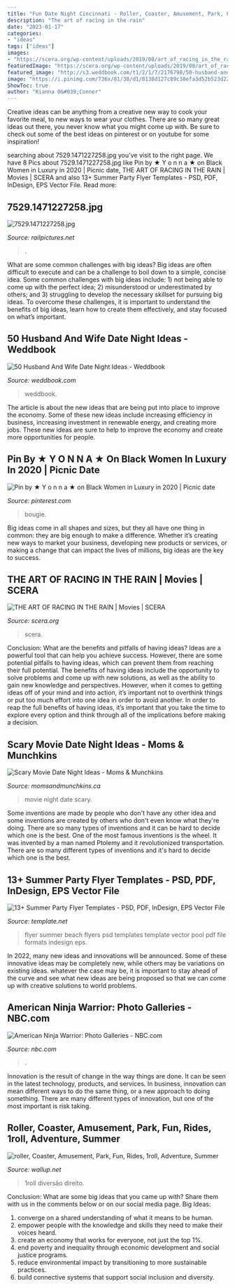 ```yaml
---
title: "Fun Date Night Cincinnati - Roller, Coaster, Amusement, Park, Fun, Rides, 1roll, Adventure, Summer"
description: "The art of racing in the rain"
date: "2023-01-17"
categories:
- "ideas"
tags: ["ideas"]
images:
- "https://scera.org/wp-content/uploads/2019/08/art_of_racing_in_the_rain_movie_poster-691x1024.jpg"
featuredImage: "https://scera.org/wp-content/uploads/2019/08/art_of_racing_in_the_rain_movie_poster-691x1024.jpg"
featured_image: "http://s3.weddbook.com/t1/2/1/7/2176798/50-husband-and-wife-date-night-ideas.jpg"
image: "https://i.pinimg.com/736x/81/38/d1/8138d127c89c38efa3d52b523d22c3ba.jpg"
ShowToc: true
author: "Kianna O&#039;Conner"
---
```



Creative ideas can be anything from a creative new way to cook your favorite meal, to new ways to wear your clothes. There are so many great ideas out there, you never know what you might come up with. Be sure to check out some of the best ideas on pinterest or on youtube for some inspiration!

	

		
searching about 7529.1471227258.jpg you've visit to the right page. We have 8 Pics about 7529.1471227258.jpg like Pin by ★ Y o n n a ★ on Black Women in Luxury in 2020 | Picnic date, THE ART OF RACING IN THE RAIN | Movies | SCERA and also 13+ Summer Party Flyer Templates - PSD, PDF, InDesign, EPS Vector File. Read more:
		
    
## 7529.1471227258.jpg

<img loading=lazy src="https://www.railpictures.net/images/d2/5/2/9/7529.1471227258.jpg" onerror="this.onerror=null;this.src='https://tse4.mm.bing.net/th?id=OIP.xwZhmoFEv8StGywi6U3rZQHaFD&amp;pid=15.1';" alt="7529.1471227258.jpg">

_Source: railpictures.net_

>. 

	

What are some common challenges with big ideas?
Big ideas are often difficult to execute and can be a challenge to boil down to a simple, concise idea. Some common challenges with big ideas include: 1) not being able to come up with the perfect idea; 2) misunderstood or underestimated by others; and 3) struggling to develop the necessary skillset for pursuing big ideas. To overcome these challenges, it is important to understand the benefits of big ideas, learn how to create them effectively, and stay focused on what’s important.

    
## 50 Husband And Wife Date Night Ideas - Weddbook

<img loading=lazy src="http://s3.weddbook.com/t1/2/1/7/2176798/50-husband-and-wife-date-night-ideas.jpg" onerror="this.onerror=null;this.src='https://tse2.mm.bing.net/th?id=OIP.08iLe3l82pWGjXKbEO14hAHaLF&amp;pid=15.1';" alt="50 Husband And Wife Date Night Ideas - Weddbook">

_Source: weddbook.com_

>weddbook. 

	

The article is about the new ideas that are being put into place to improve the economy. Some of these new ideas include increasing efficiency in business, increasing investment in renewable energy, and creating more jobs. These new ideas are sure to help to improve the economy and create more opportunities for people.

    
## Pin By ★ Y O N N A ★ On Black Women In Luxury In 2020 | Picnic Date

<img loading=lazy src="https://i.pinimg.com/736x/81/38/d1/8138d127c89c38efa3d52b523d22c3ba.jpg" onerror="this.onerror=null;this.src='https://tse1.mm.bing.net/th?id=OIP.roLbO_pDbyc-5Y_DN1schAHaJ3&amp;pid=15.1';" alt="Pin by ★ Y o n n a ★ on Black Women in Luxury in 2020 | Picnic date">

_Source: pinterest.com_

>bougie. 

	

Big ideas come in all shapes and sizes, but they all have one thing in common: they are big enough to make a difference. Whether it’s creating new ways to market your business, developing new products or services, or making a change that can impact the lives of millions, big ideas are the key to success.

    
## THE ART OF RACING IN THE RAIN | Movies | SCERA

<img loading=lazy src="https://scera.org/wp-content/uploads/2019/08/art_of_racing_in_the_rain_movie_poster-691x1024.jpg" onerror="this.onerror=null;this.src='https://tse3.mm.bing.net/th?id=OIP.SusIJVR5Mcu__P1XJHiC6AHaK-&amp;pid=15.1';" alt="THE ART OF RACING IN THE RAIN | Movies | SCERA">

_Source: scera.org_

>scera. 

	

Conclusion: What are the benefits and pitfalls of having ideas?
Ideas are a powerful tool that can help you achieve success. However, there are some potential pitfalls to having ideas, which can prevent them from reaching their full potential. The benefits of having ideas include the opportunity to solve problems and come up with new solutions, as well as the ability to gain new knowledge and perspectives. However, when it comes to getting ideas off of your mind and into action, it’s important not to overthink things or put too much effort into one idea in order to avoid another. In order to reap the full benefits of having ideas, it’s important that you take the time to explore every option and think through all of the implications before making a decision.

    
## Scary Movie Date Night Ideas - Moms &amp; Munchkins

<img loading=lazy src="https://www.momsandmunchkins.ca/wp-content/uploads/2015/03/scary-movie-date-night-printables-2.jpg" onerror="this.onerror=null;this.src='https://tse4.mm.bing.net/th?id=OIP.t9C_p76WtvEDps5HAfCITwHaKZ&amp;pid=15.1';" alt="Scary Movie Date Night Ideas - Moms &amp; Munchkins">

_Source: momsandmunchkins.ca_

>movie night date scary. 

	

Some inventions are made by people who don't have any other idea and some inventions are created by others who don't even know what they're doing. There are so many types of inventions and it can be hard to decide which one is the best. One of the most famous inventions is the wheel. It was invented by a man named Ptolemy and it revolutionized transportation. There are so many different types of inventions and it's hard to decide which one is the best.

    
## 13+ Summer Party Flyer Templates - PSD, PDF, InDesign, EPS Vector File

<img loading=lazy src="https://images.template.net/wp-content/uploads/2017/02/08182644/Summer-Beach-Party-Flyer1.jpg" onerror="this.onerror=null;this.src='https://tse4.mm.bing.net/th?id=OIP.CjT4Gnw_QKZRYIQ82s_lQgHaK0&amp;pid=15.1';" alt="13+ Summer Party Flyer Templates - PSD, PDF, InDesign, EPS Vector File">

_Source: template.net_

>flyer summer beach flyers psd templates template vector pool pdf file formats indesign eps. 

	

In 2022, many new ideas and innovations will be announced. Some of these innovative ideas may be completely new, while others may be variations on existing ideas. whatever the case may be, it is important to stay ahead of the curve and see what new ideas are being proposed so that we can come up with creative solutions to world problems.

    
## American Ninja Warrior: Photo Galleries - NBC.com

<img loading=lazy src="https://img.nbc.com/sites/nbcunbc/files/files/styles/750x750/public/images/2019/9/09/NUP_187461_6675.JPG?itok=cJua1mYD" onerror="this.onerror=null;this.src='https://tse3.mm.bing.net/th?id=OIP.JuNxxfCKsvcbFAtBrkHebgHaE8&amp;pid=15.1';" alt="American Ninja Warrior: Photo Galleries - NBC.com">

_Source: nbc.com_

>. 

	

Innovation is the result of change in the way things are done. It can be seen in the latest technology, products, and services. In business, innovation can mean different ways to do the same thing, or a new approach to doing something. There are many different types of innovation, but one of the most important is risk taking.

    
## Roller, Coaster, Amusement, Park, Fun, Rides, 1roll, Adventure, Summer

<img loading=lazy src="https://wallup.net/wp-content/uploads/2019/09/663407-roller-coaster-amusement-park-fun-rides-1roll-adventure-summer-1.jpg" onerror="this.onerror=null;this.src='https://tse1.mm.bing.net/th?id=OIP.RskAt3jU6C5a48ZqRpcoKgHaEK&amp;pid=15.1';" alt="roller, Coaster, Amusement, Park, Fun, Rides, 1roll, Adventure, Summer">

_Source: wallup.net_

>1roll diversão direito. 

	

Conclusion: What are some big ideas that you came up with? Share them with us in the comments below or on our social media page.
Big Ideas:
1. converge on a shared understanding of what it means to be human. 
2. empower people with the knowledge and skills they need to make their voices heard. 
3. create an economy that works for everyone, not just the top 1%. 
4. end poverty and inequality through economic development and social justice programs. 
5. reduce environmental impact by transitioning to more sustainable practices. 
6. build connective systems that support social inclusion and diversity. 

